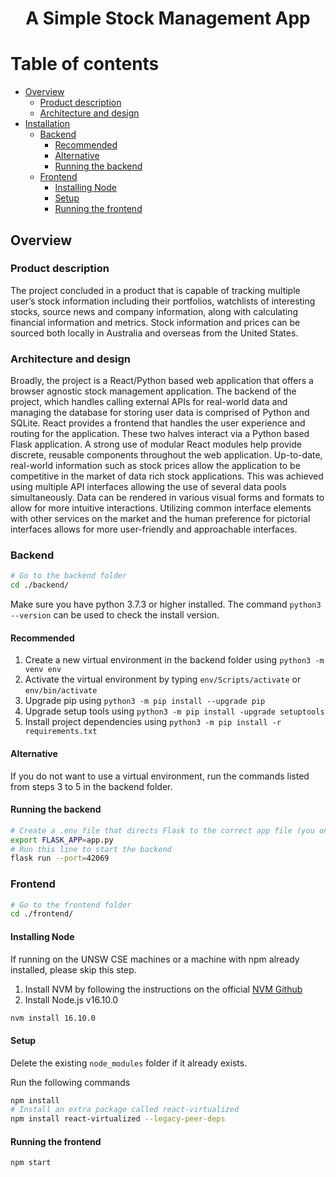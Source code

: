<h1 align="center">A Simple Stock Management App</h1>

# Table of contents

- [Overview](#overview)
  - [Product description](#product-description)
  - [Architecture and design](#architecture-and-design)
- [Installation](#installation)
  - [Backend](#backend)
    - [Recommended](#recommended)
    - [Alternative](#alternative)
    - [Running the backend](#running-the-backend)
  - [Frontend](#frontend)
    - [Installing Node](#installing-node)
    - [Setup](#setup)
    - [Running the frontend](#running-the-frontend)

## Overview
### Product description
The project concluded in a product that is capable of tracking multiple user’s stock information including their portfolios, watchlists of interesting stocks, source news and company information, along with calculating financial information and metrics. Stock information and prices can be sourced both locally in Australia and overseas from the United States. 

### Architecture and design
Broadly, the project is a React/Python based web application that offers a browser agnostic stock management application. The backend of the project, which handles calling external APIs for real-world data and managing the database for storing user data is comprised of Python and SQLite. React provides a frontend that handles the user experience and routing for the application. These two halves interact via a Python based Flask application. A strong use of modular React modules help provide discrete, reusable components throughout the web application. 
Up-to-date, real-world information such as stock prices allow the application to be competitive in the market of data rich stock applications. This was achieved using multiple API interfaces allowing the use of several data pools simultaneously. Data can be rendered in various visual forms and formats to allow for more intuitive interactions. Utilizing common interface elements with other services on the market and the human preference for pictorial interfaces allows for more user-friendly and approachable interfaces.

### Backend
```bash
# Go to the backend folder
cd ./backend/
```
Make sure you have python 3.7.3 or higher installed. The command `python3 --version` can be used to check the install version. 
#### Recommended

1. Create a new virtual environment in the backend folder using `python3 -m venv env`
2. Activate the virtual environment by typing `env/Scripts/activate` or `env/bin/activate`
3. Upgrade pip using `python3 -m pip install --upgrade pip`
4. Upgrade setup tools using `python3 -m pip install -upgrade setuptools`
5. Install project dependencies using `python3 -m pip install -r requirements.txt`

#### Alternative
If you do not want to use a virtual environment, run the commands listed from steps 3 to 5 in the backend folder.

#### Running the backend
```bash
# Create a .env file that directs Flask to the correct app file (you only have to do this once)
export FLASK_APP=app.py
# Run this line to start the backend
flask run --port=42069
```

### Frontend
```bash
# Go to the frontend folder
cd ./frontend/
```
#### Installing Node
If running on the UNSW CSE machines or a machine with npm already installed, please skip this step.

1. Install NVM by following the instructions on the official [NVM Github](https://github.com/nvm-sh/nvm)
2. Install Node.js v16.10.0
```bash
nvm install 16.10.0
```

#### Setup
Delete the existing `node_modules` folder if it already exists.

Run the following commands
```bash
npm install
# Install an extra package called react-virtualized
npm install react-virtualized --legacy-peer-deps
```

#### Running the frontend
```bash
npm start
```
